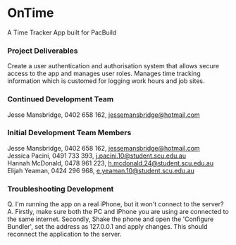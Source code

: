 # OnTime
A Time Tracker App built for PacBuild

### Project Deliverables
Create a user authentication and authorisation system that allows secure access to the app and manages user roles.
Manages time tracking information which is customed for logging work hours and job sites.

### Continued Development Team
Jesse Mansbridge, 0402 658 162, jessemansbridge@hotmail.com

### Initial Development Team Members
Jesse Mansbridge, 0402 658 162, jessemansbridge@hotmail.com  
Jessica Pacini, 0491 733 393, j.pacini.10@student.scu.edu.au  
Hannah McDonald, 0478 961 223, h.mcdonald.24@student.scu.edu.au  
Elijah Yeaman, 0424 296 968, e.yeaman.10@student.scu.edu.au  

### Troubleshooting Development
Q. I'm running the app on a real iPhone, but it won't connect to the server?  
A. Firstly, make sure both the PC and iPhone you are using are connected to the same internet. Secondly, Shake the phone and open the 'Configure Bundler', set the address as 127.0.0.1 and apply changes. This should reconnect the application to the server.  
